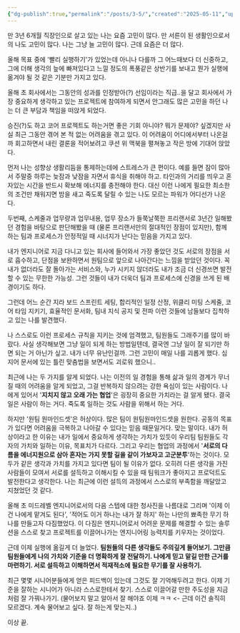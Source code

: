 ```yaml
---
{"dg-publish":true,"permalink":"/posts/3-5/","created":"2025-05-11","updated":"2025-05-11T21:28:00"}
---
```


만 3년 6개월 직장인으로 살고 있는 나는 요즘 고민이 많다. 만 서른이 된 생활인으로서의 나도 고민이 많다. 나는 그냥 늘 고민이 많다. 근데 요즘은 더 많다.

올해 목표 중에 '빨리 실행하기'가 있었는데 아니나 다를까 그 어느때보다 더 신중하고, 그에 더해 생각의 늪에 빠져있다고 느낄 정도의 폭풍같은 상반기를 보내고 뭔가 실행에 옮겨야 될 것 같은 기분만 가지고 있다. 

올해 초 회사에서는 그동안의 성과를 인정받아(?) 선임이라는 직급..을 달고 회사에서 가장 중요하게 생각하고 있는 프로젝트에 참여하게 되면서 안그래도 많은 고민을 하던 나는 더 큰 부담과 책임을 떠앉게 되었다.

승진(?)도 하고 코어 프로젝트도 하는거면 좋은 기회 아니야? 뭐가 문제야? 싶겠지만 사실 최근 그동안 겪어 본 적 없는 어려움을 겪고 있다. 이 어려움이 어디에서부터 나온걸까 회고하면서 내린 결론을 적어보려고 쿠션 위 맥북을 펼쳐놓고 작은 방에 기대어 앉았다.

먼저 나는 성향상 생활리듬을 통제하는데에 스트레스가 큰 편이다. 예를 들면 잠이 많아서 주말중 하루는 늦잠과 낮잠을 자면서 휴식을 취해야 하고. 타인과의 거리를 띄우고 혼자있는 시간을 반드시 확보해 에너지를 충전해야 한다. 대신 이런 나에게 필요한 최소한의 조건만 채워지면 밤을 새고 죽도록 달릴 수 있는 나도 모르는 파워가 어디선가 나온다. 

두번째, 스케줄과 업무량과 업무내용, 업무 장소가 들쭉날쭉한 프리랜서로 3년간 일해봤던 경험을 바탕으로 판단해봤을 때 (물론 프리랜서만의 절대적인 장점이 있지만), 함께하는 팀과 프로세스가 안정적일 때 시너지가 난다는 믿음을 가지고 있다. 

내가 엔지니어로 지금 다니고 있는 회사에 들어와서 가장 좋았던 것도 서로의 장점을 서로 흡수하고, 단점을 보완하면서 원팀으로 앞으로 나아간다는 느낌을 받았던 것이다. 꼭 내가 없더라도 잘 돌아가는 서비스와, 누가 시키지 않더라도 내가 조금 더 신경쓰면 발전할 수 있는 무한한 가능성. 그런 것들이 내가 더욱더 팀과 프로세스에 신경을 쓰게 된 배경이기도 하다.

그런데 어느 순간 지라 보드 스프린트 세팅, 합리적인 일정 산정, 위클리 미팅 스케줄, 코어 타임 지키기, 효율적인 문서화, 팀내 지식 공지 및 전파 이런 것들에 남들보다 집착하고 있는 나를 발견했다. 

나 스스로도 이런 프로세스 규칙을 지키는 것에 엄격했고, 팀원들도 그래주기를 많이 바랐다. 사실 생각해보면 그냥 일이 되게 하는 방법일텐데, 결국엔 그냥 일이 잘 되기만 하면 되는 거 아닌가 싶고. 내가 너무 유난인걸까. 그런 고민이 매일 나를 괴롭게 했다. 심지어 문서에 있는 틀린 맞춤법을 보면서도 괴로워 했으니..

최근에 나는 두 가지를 알게 되었다. 나는 이전의 일 경험을 통해 삶과 일의 경계가 무너질 때의 어려움을 알게 되었고, 그걸 반복하지 않으려는 강한 욕심이 있는 사람이다. 나에게 있어서 '**지치지 않고 오래 가는 협업**'은 굉장히 중요한 가치라는 걸 알게 됐다. 결국 일은 사람이 하는 거다. 죽도록 일하는 것도 사람을 위해서 하는 거다.

하지만 '원팀 원마인드셋'은 허상이다. 많은 팀이 원팀원마인드셋을 원한다. 공동의 목표가 있다면 어려움을 극복하고 나아갈 수 있다는 믿음 때문일거다. 맞는 말이다. 내가 허상이라고 한 이유는 내가 일에서 중요하게 생각하는 가치가 있듯이 우리팀 팀원들도 각자의 가치와 일하는 이유, 목표치가 다르다. 그리고 우리는 협업의 과정에서 '**서로의 다름을 에너지원으로 삼아 혼자는 가지 못할 길을 같이 가보자고 고군분투**'하는 것이다. 모두가 같은 생각과 가치를 가지고 있다면 팀이 될 이유가 없다. 오히려 다른 생각을 가진 사람들이 모여서 서로를 설득하고 이해시킬 수 있을 때 팀워크가 좋아지고 프로덕트도 발전한다고 생각한다. 나는 최근에 이런 설득의 과정에서 스스로의 부족함을 깨달았고 지쳤었던 것 같다.

올해 초 미드레벨 엔지니어로서의 다음 스텝에 대한 청사진을 나름대로 그리며 '이제 이건 나에게 맡겨도 된다', '적어도 이거 하나는 내가 잘 하지' 하는 나만의 뾰족한 무기 하나를 만들고자 다짐했었다. 이 다짐은 엔지니어로서 어려운 문제를 해결할 수 있는 솔루션을 스스로 찾고 프로젝트를 이끌어나가는 엔지니어링 능력치를 키우자는 것이었다. 

근데 이제 실행에 옮길게 더 늘었다. **팀원들의 다른 생각들도 주의깊게 들어보기. 그만큼 팀원들에게 나의 가치와 기준을 더 명확하게 잘 전달하기.  나에게 믿고 맡길 만한 근거를 마련하기. 서로 설득하고 이해하면서 적재적소에 필요한 무기를 잘 사용하기.**

최근 몇몇 시니어분들에게 얻은 피드백이 있는데 그것도 잘 기억해두려고 한다. 이제 기준을 잘하는 시니어가 아니라 스스로한테서 찾기. 스스로 이끌어갈 만한 주도성을 지금처럼 잘 가꿔나가기. (물어보지 말고 알아서 잘 해야죠 이제 ㅋㅋ <- 근데 이건 솔직히 모르겠다. 계속 물어보고 싶다. 잘 하는게 맞는지..)

이상 끝. 

